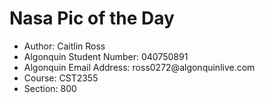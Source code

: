 # Nasa Pic of the Day
<ul>
  <li>Author: Caitlin Ross</li>
  <li>Algonquin Student Number: 040750891</li>
  <li>Algonquin Email Address: ross0272@algonquinlive.com</li>
  <li>Course: CST2355</li>
  <li>Section: 800</li>
</ul>

